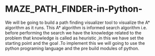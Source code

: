 # MAZE_PATH_FINDER-in-Python-
We will be going to  build a path finding visualizer tool to visualize the  A* algorithm as it runs. This A* algorithm is  informed search algorithm i.e. before performing  the search we have the knowledge related to the  problem that knowledge is called as heuristic ,in  this we have set the starting point and the goal .To  implement this we will going to use the python  programing language and the pre build modules of  python.
